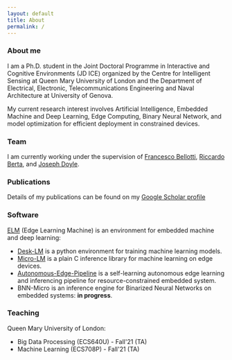 ```yaml
---
layout: default
title: About
permalink: /
---
```

### About me
<div align="left"> I am a Ph.D. student in the Joint Doctoral Programme in Interactive and Cognitive Environments (JD ICE) organized by the Centre for Intelligent Sensing at Queen Mary University of London and the Department of Electrical, Electronic, Telecommunications Engineering and Naval Architecture at University of Genova. 

My current research interest involves Artificial Intelligence, Embedded Machine and Deep Learning, Edge Computing, Binary Neural Network, and model optimization for efficient deployment in constrained devices. </div>

### Team
I am currently working under the supervision of [Francesco Bellotti](http://phd-jdice.diten.unige.it/index.php/team/board-members/item/19-francesco-bellotti), [Riccardo Berta](https://about.me/riccardo.berta), and [Joseph Doyle](http://eecs.qmul.ac.uk/profiles/doylejoseph.html).

### Publications
Details of my publications can be found on my <a href="https://scholar.google.com/citations?user=x3TEgPQAAAAJ&hl=en">Google Scholar profile</a>

### Software
[ELM](https://github.com/Edge-Learning-Machine) (Edge Learning Machine) is an environment for embedded machine and deep learning:
- [Desk-LM](https://github.com/Edge-Learning-Machine/Desk-LM) is a python environment for training machine learning models.
- [Micro-LM](https://github.com/Edge-Learning-Machine/Micro-LM) is a plain C inference library for machine learning on edge devices.
- [Autonomous-Edge-Pipeline](https://github.com/Edge-Learning-Machine/Autonomous-Edge-Pipeline) is a self-learning autonomous edge learning and inferencing pipeline for resource-constrained embedded system.
- BNN-Micro is an inference engine for Binarized Neural Networks on embedded systems: **in progress**.

### Teaching
Queen Mary University of London:
- Big Data Processing (ECS640U) - Fall'21 (TA)
- Machine Learning (ECS708P) - Fall'21 (TA)
